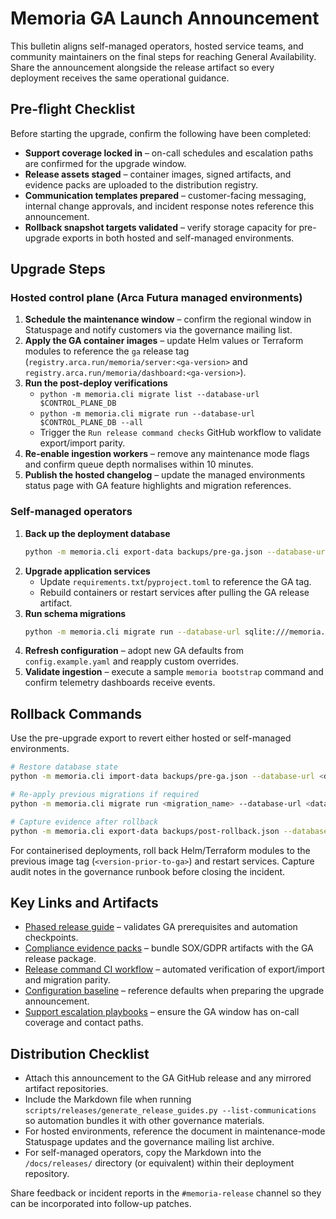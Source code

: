 # Memoria GA Launch Announcement

This bulletin aligns self-managed operators, hosted service teams, and community maintainers on the final steps for reaching General Availability. Share the announcement alongside the release artifact so every deployment receives the same operational guidance.

## Pre-flight Checklist

Before starting the upgrade, confirm the following have been completed:

- **Support coverage locked in** – on-call schedules and escalation paths are confirmed for the upgrade window.
- **Release assets staged** – container images, signed artifacts, and evidence packs are uploaded to the distribution registry.
- **Communication templates prepared** – customer-facing messaging, internal change approvals, and incident response notes reference this announcement.
- **Rollback snapshot targets validated** – verify storage capacity for pre-upgrade exports in both hosted and self-managed environments.

## Upgrade Steps

### Hosted control plane (Arca Futura managed environments)
1. **Schedule the maintenance window** – confirm the regional window in Statuspage and notify customers via the governance mailing list.
2. **Apply the GA container images** – update Helm values or Terraform modules to reference the `ga` release tag (`registry.arca.run/memoria/server:<ga-version>` and `registry.arca.run/memoria/dashboard:<ga-version>`).
3. **Run the post-deploy verifications**
   - `python -m memoria.cli migrate list --database-url $CONTROL_PLANE_DB`
   - `python -m memoria.cli migrate run --database-url $CONTROL_PLANE_DB --all`
   - Trigger the `Run release command checks` GitHub workflow to validate export/import parity.
4. **Re-enable ingestion workers** – remove any maintenance mode flags and confirm queue depth normalises within 10 minutes.
5. **Publish the hosted changelog** – update the managed environments status page with GA feature highlights and migration references.

### Self-managed operators
1. **Back up the deployment database**
   ```bash
   python -m memoria.cli export-data backups/pre-ga.json --database-url sqlite:///memoria.db
   ```
2. **Upgrade application services**
   - Update `requirements.txt`/`pyproject.toml` to reference the GA tag.
   - Rebuild containers or restart services after pulling the GA release artifact.
3. **Run schema migrations**
   ```bash
   python -m memoria.cli migrate run --database-url sqlite:///memoria.db --all
   ```
4. **Refresh configuration** – adopt new GA defaults from `config.example.yaml` and reapply custom overrides.
5. **Validate ingestion** – execute a sample `memoria bootstrap` command and confirm telemetry dashboards receive events.

## Rollback Commands

Use the pre-upgrade export to revert either hosted or self-managed environments.

```bash
# Restore database state
python -m memoria.cli import-data backups/pre-ga.json --database-url <database-url>

# Re-apply previous migrations if required
python -m memoria.cli migrate run <migration_name> --database-url <database-url>

# Capture evidence after rollback
python -m memoria.cli export-data backups/post-rollback.json --database-url <database-url>
```

For containerised deployments, roll back Helm/Terraform modules to the previous image tag (`<version-prior-to-ga>`) and restart services. Capture audit notes in the governance runbook before closing the incident.

## Key Links and Artifacts

- [Phased release guide](phased-guides.md) – validates GA prerequisites and automation checkpoints.
- [Compliance evidence packs](../../compliance/) – bundle SOX/GDPR artifacts with the GA release package.
- [Release command CI workflow](../../../scripts/ci/run_release_command_checks.py) – automated verification of export/import and migration parity.
- [Configuration baseline](../../../config.example.yaml) – reference defaults when preparing the upgrade announcement.
- [Support escalation playbooks](../../governance/) – ensure the GA window has on-call coverage and contact paths.

## Distribution Checklist

- Attach this announcement to the GA GitHub release and any mirrored artifact repositories.
- Include the Markdown file when running `scripts/releases/generate_release_guides.py --list-communications` so automation bundles it with other governance materials.
- For hosted environments, reference the document in maintenance-mode Statuspage updates and the governance mailing list archive.
- For self-managed operators, copy the Markdown into the `/docs/releases/` directory (or equivalent) within their deployment repository.

Share feedback or incident reports in the `#memoria-release` channel so they can be incorporated into follow-up patches.
